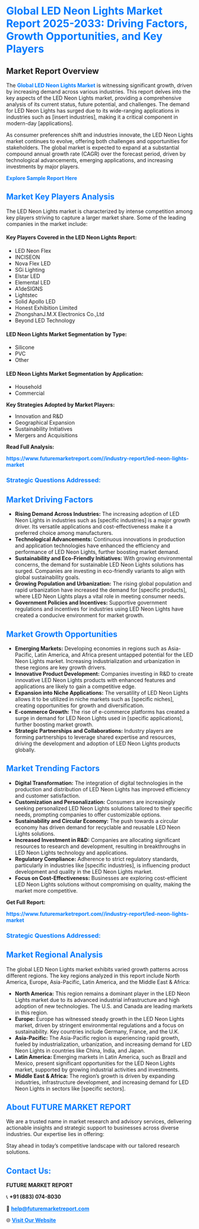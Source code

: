 <h1 style="color: #007BFF;">Global LED Neon Lights Market Report 2025-2033: Driving Factors, Growth Opportunities, and Key Players</h1>

<section id="overview">
<h2>Market Report Overview</h2>
<p>The <a href="https://www.futuremarketreport.com//industry-report/led-neon-lights-market" style="color: #007BFF; text-decoration: none;"><strong>Global LED Neon Lights Market</strong></a> is witnessing significant growth, driven by increasing demand across various industries. This report delves into the key aspects of the LED Neon Lights market, providing a comprehensive analysis of its current status, future potential, and challenges. The demand for LED Neon Lights has surged due to its wide-ranging applications in industries such as [insert industries], making it a critical component in modern-day [applications].</p>
<p>As consumer preferences shift and industries innovate, the LED Neon Lights market continues to evolve, offering both challenges and opportunities for stakeholders. The global market is expected to expand at a substantial compound annual growth rate (CAGR) over the forecast period, driven by technological advancements, emerging applications, and increasing investments by major players.</p>
</section>

<section id="overview">
<p><a href="https://www.futuremarketreport.com//request-sample/reportId=76712" style="color: #007BFF; text-decoration: none;"><strong>Explore Sample Report Here</strong></a></p>
</section>

<section id="key-players">
<h2 style="color: #007BFF;">Market Key Players Analysis</h2>
<p>The LED Neon Lights market is characterized by intense competition among key players striving to capture a larger market share. Some of the leading companies in the market include:</p>
<h4>Key Players Covered in the LED Neon Lights Report:</h4>
<ul><li>LED Neon Flex</li><li>INCISEON</li><li>Nova Flex LED</li><li>SGi Lighting</li><li>Elstar LED</li><li>Elemental LED</li><li>A1deSIGNS</li><li>Lightstec</li><li>Solid Apollo LED</li><li>Honest Exhibition Limited</li><li>ZhongshanJ.M.X Electronics Co.,Ltd</li><li>Beyond LED Technology</li></ul>
<h4>LED Neon Lights Market Segmentation by Type:</h4>
<ul><li>Silicone</li><li>PVC</li><li>Other</li></ul>

<h4>LED Neon Lights Market Segmentation by Application:</h4>
<ul><li>Household</li><li>Commercial</li></ul>
<p><strong>Key Strategies Adopted by Market Players:</strong></p>
<ul>
<li>Innovation and R&D</li>
<li>Geographical Expansion</li>
<li>Sustainability Initiatives</li>
<li>Mergers and Acquisitions</li>
</ul>
</section>

<section>
<p><strong>Read Full Analysis: </strong></p><a href="https://www.futuremarketreport.com//industry-report/led-neon-lights-market" style="color: #007BFF; text-decoration: none;"><strong>https://www.futuremarketreport.com//industry-report/led-neon-lights-market</strong></a>
<h3 style="color: #007BFF;">Strategic Questions Addressed:</h3>
</section>

<section id="driving-factors">
<h2 style="color: #007BFF;">Market Driving Factors</h2>
<ul>
<li><strong>Rising Demand Across Industries:</strong> The increasing adoption of LED Neon Lights in industries such as [specific industries] is a major growth driver. Its versatile applications and cost-effectiveness make it a preferred choice among manufacturers.</li>
<li><strong>Technological Advancements:</strong> Continuous innovations in production and application technologies have enhanced the efficiency and performance of LED Neon Lights, further boosting market demand.</li>
<li><strong>Sustainability and Eco-Friendly Initiatives:</strong> With growing environmental concerns, the demand for sustainable LED Neon Lights solutions has surged. Companies are investing in eco-friendly variants to align with global sustainability goals.</li>
<li><strong>Growing Population and Urbanization:</strong> The rising global population and rapid urbanization have increased the demand for [specific products], where LED Neon Lights plays a vital role in meeting consumer needs.</li>
<li><strong>Government Policies and Incentives:</strong> Supportive government regulations and incentives for industries using LED Neon Lights have created a conducive environment for market growth.</li>
</ul>
</section>

<section id="growth-opportunities">
<h2 style="color: #007BFF;">Market Growth Opportunities</h2>
<ul>
<li><strong>Emerging Markets:</strong> Developing economies in regions such as Asia-Pacific, Latin America, and Africa present untapped potential for the LED Neon Lights market. Increasing industrialization and urbanization in these regions are key growth drivers.</li>
<li><strong>Innovative Product Development:</strong> Companies investing in R&D to create innovative LED Neon Lights products with enhanced features and applications are likely to gain a competitive edge.</li>
<li><strong>Expansion into Niche Applications:</strong> The versatility of LED Neon Lights allows it to be utilized in niche markets such as [specific niches], creating opportunities for growth and diversification.</li>
<li><strong>E-commerce Growth:</strong> The rise of e-commerce platforms has created a surge in demand for LED Neon Lights used in [specific applications], further boosting market growth.</li>
<li><strong>Strategic Partnerships and Collaborations:</strong> Industry players are forming partnerships to leverage shared expertise and resources, driving the development and adoption of LED Neon Lights products globally.</li>
</ul>
</section>

<section id="trending-factors">
<h2 style="color: #007BFF;">Market Trending Factors</h2>
<ul>
<li><strong>Digital Transformation:</strong> The integration of digital technologies in the production and distribution of LED Neon Lights has improved efficiency and customer satisfaction.</li>
<li><strong>Customization and Personalization:</strong> Consumers are increasingly seeking personalized LED Neon Lights solutions tailored to their specific needs, prompting companies to offer customizable options.</li>
<li><strong>Sustainability and Circular Economy:</strong> The push towards a circular economy has driven demand for recyclable and reusable LED Neon Lights solutions.</li>
<li><strong>Increased Investment in R&D:</strong> Companies are allocating significant resources to research and development, resulting in breakthroughs in LED Neon Lights technology and applications.</li>
<li><strong>Regulatory Compliance:</strong> Adherence to strict regulatory standards, particularly in industries like [specific industries], is influencing product development and quality in the LED Neon Lights market.</li>
<li><strong>Focus on Cost-Effectiveness:</strong> Businesses are exploring cost-efficient LED Neon Lights solutions without compromising on quality, making the market more competitive.</li>
</ul>
</section>

<section>
<p><strong>Get Full Report: </strong></p><a href="https://www.futuremarketreport.com//industry-report/led-neon-lights-market" style="color: #007BFF; text-decoration: none;"><strong>https://www.futuremarketreport.com//industry-report/led-neon-lights-market</strong></a>
<h3 style="color: #007BFF;">Strategic Questions Addressed:</h3>
</section>


<section id="regional-analysis">
<h2 style="color: #007BFF;">Market Regional Analysis</h2>
<p>The global LED Neon Lights market exhibits varied growth patterns across different regions. The key regions analyzed in this report include North America, Europe, Asia-Pacific, Latin America, and the Middle East & Africa:</p>
<ul>
<li><strong>North America:</strong> This region remains a dominant player in the LED Neon Lights market due to its advanced industrial infrastructure and high adoption of new technologies. The U.S. and Canada are leading markets in this region.</li>
<li><strong>Europe:</strong> Europe has witnessed steady growth in the LED Neon Lights market, driven by stringent environmental regulations and a focus on sustainability. Key countries include Germany, France, and the U.K.</li>
<li><strong>Asia-Pacific:</strong> The Asia-Pacific region is experiencing rapid growth, fueled by industrialization, urbanization, and increasing demand for LED Neon Lights in countries like China, India, and Japan.</li>
<li><strong>Latin America:</strong> Emerging markets in Latin America, such as Brazil and Mexico, present significant opportunities for the LED Neon Lights market, supported by growing industrial activities and investments.</li>
<li><strong>Middle East & Africa:</strong> The region’s growth is driven by expanding industries, infrastructure development, and increasing demand for LED Neon Lights in sectors like [specific sectors].</li>
</ul>
</section>

<footer>
<h2 style="color: #007BFF;">About FUTURE MARKET REPORT</h2>
<p>We are a trusted name in market research and advisory services, delivering actionable insights and strategic support to businesses across diverse industries. Our expertise lies in offering:</p>

<p>Stay ahead in today’s competitive landscape with our tailored research solutions.</p>

<h2 style="color: #007BFF;">Contact Us:</h2>
<p><strong>FUTURE MARKET REPORT</strong></p>
<p>📞 <strong>+91 (883) 074-8030</strong></p>
<p>📧 <strong><a href="mailto:help@futuremarketreport.com" style="color: #007BFF;">help@futuremarketreport.com</a></strong></p>
<p>🌐 <strong><a href="https://www.futuremarketreport.com/" style="color: #007BFF;">Visit Our Website</a></strong></p>
</footer>
